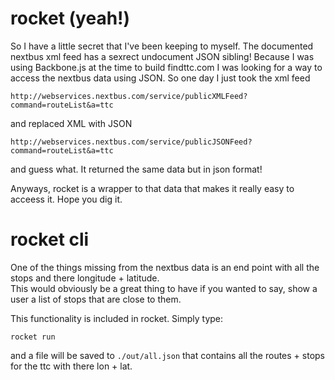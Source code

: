 # rocket (yeah!)

So I have a little secret that I've been keeping to myself. The
documented nextbus xml feed has a sexrect undocument JSON sibling!
Because I was using Backbone.js at the time to build findttc.com I was
looking for a way to access the nextbus data using JSON. So one day I
just took the xml feed

    http://webservices.nextbus.com/service/publicXMLFeed?command=routeList&a=ttc

and replaced XML with JSON

    http://webservices.nextbus.com/service/publicJSONFeed?command=routeList&a=ttc

and guess what.  It returned the same data but in json format!

Anyways, rocket is a wrapper to that data that makes it really easy to
acceess it.  Hope you dig it.

# rocket cli

One of the things missing from the nextbus data is an end point with all the stops and there longitude + latitude.  
This would obviously be a great thing to have if you wanted to say, show a user a list of stops that are close to them.

This functionality is included in rocket.  Simply type:

    rocket run

and a file will be saved to `./out/all.json` that contains all the routes + stops for the ttc with there lon + lat.
